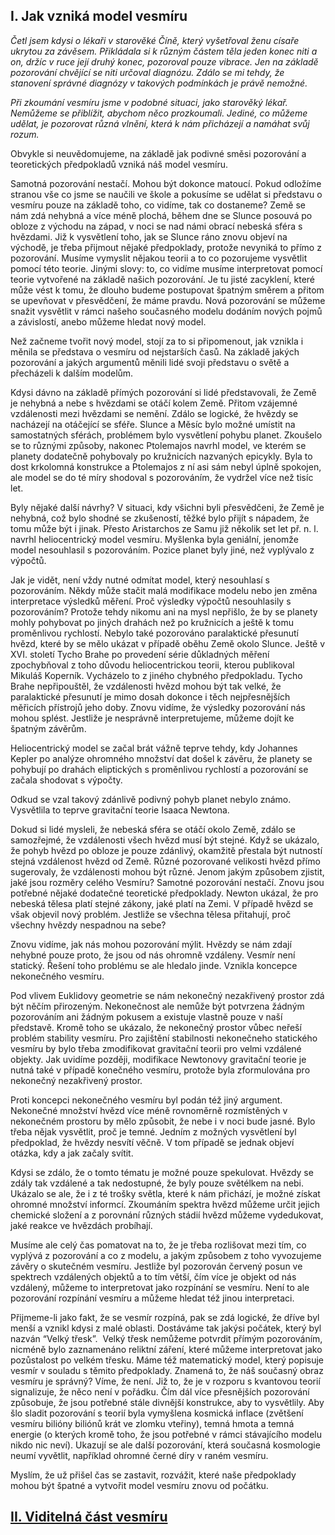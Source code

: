 ## I. Jak vzniká model vesmíru

*Četl jsem kdysi o lékaři v starověké Číně, který vyšetřoval ženu císaře ukrytou za závěsem.
Přikládala si k různým částem těla jeden konec niti a on, držíc v ruce její druhý konec, pozoroval pouze vibrace.
Jen na základě pozorování chvějící se niti určoval diagnózu.
Zdálo se mi tehdy, že stanovení správné diagnózy v takových podmínkách je právě nemožné.*

*Při zkoumání vesmíru jsme v podobné situaci, jako starověký lékař.
Nemůžeme se přiblížit, abychom něco prozkoumali. Jediné, co můžeme udělat, je pozorovat různá vlnění,
která k nám přicházejí a namáhat svůj rozum.*


Obvykle si neuvědomujeme, na základě jak podivné směsi pozorování a teoretických předpokladů vzniká náš model vesmíru.

Samotná pozorování nestačí. Mohou být dokonce matoucí. Pokud odložíme stranou vše co jsme se naučili ve škole
a pokusíme se udělat si představu o vesmíru pouze na základě toho, co vidíme, tak co dostaneme?
Země se nám zdá nehybná a více méně plochá, během dne se Slunce posouvá po obloze z východu na západ,
v noci se nad námi obrací nebeská sféra s hvězdami. Již k vysvětlení toho, jak se Slunce ráno znovu objeví na východě,
je třeba přijmout nějaké předpoklady, protože nevyniká to přímo z pozorování.
Musíme vymyslit nějakou teorii a to co pozorujeme vysvětlit pomocí této teorie.
Jinými slovy: to, co vidíme musíme interpretovat pomocí teorie vytvořené na základě našich pozorování.
Je tu jisté zacyklení, které může vést k tomu, že dlouho budeme postupovat špatným směrem
a přitom se upevňovat v přesvědčení, že máme pravdu.
Nová pozorování se můžeme snažit vysvětlit v rámci našeho současného modelu dodáním nových pojmů a závislostí,
anebo můžeme hledat nový model.

Než začneme tvořit nový model, stojí za to si připomenout, jak vznikla i měnila se představa o vesmíru
od nejstarších časů. Na základě jakých pozorování a jakých argumentů měnili  lidé svoji představu o světě
a přecházeli k dalším modelům.

Kdysi dávno na základě přímých pozorování si lidé představovali, že Země je nehybná
a nebe s hvězdami se otáčí kolem Země. Přitom vzájemné vzdálenosti mezi hvězdami se nemění.
Zdálo se logické, že hvězdy se nacházejí na otáčející se sféře.
Slunce a Měsíc bylo možné umístit na samostatných sférách, problémem bylo vysvětlení pohybu planet.
Zkoušelo se to různými způsoby, nakonec Ptolemajos navrhl model, ve kterém se planety dodatečně pohybovaly po kružnicích
nazvaných epicykly. Byla to dost krkolomná konstrukce a  Ptolemajos z ní asi sám nebyl úplně spokojen,
ale model se do té míry shodoval s pozorováním, že vydržel více než tisíc let.

Byly nějaké další návrhy? V situaci, kdy všichni byli přesvědčeni, že Země je nehybná, což bylo shodné se zkušeností,
těžké bylo přijít s nápadem, že tomu může být i jinak. Přesto Aristarchos ze Samu již několik set let př. n. l.
navrhl heliocentrický model vesmíru. Myšlenka byla geniální, jenomže model nesouhlasil s pozorováním.
Pozice planet byly jiné, než vyplývalo z výpočtů. 

Jak je vidět, není vždy nutné odmítat model, který nesouhlasí s pozorováním.
Někdy může stačit malá modifikace modelu nebo jen změna interpretace výsledků měření.
Proč výsledky výpočtů nesouhlasily s pozorováním? Protože tehdy nikomu ani na mysl nepřišlo,
že by se planety mohly pohybovat po jiných drahách než po kružnicích a ještě k tomu proměnlivou rychlostí.
Nebylo také pozorováno paralaktické přesunutí hvězd, které by se mělo ukázat v případě oběhu Země okolo Slunce.
Ještě v XVI. století Tycho Brahe po provedení série důkladných měření  zpochybňoval z toho důvodu heliocentrickou teorii,
kterou publikoval Mikuláš Koperník. Vycházelo to z jiného chybného předpokladu.
Tycho Brahe nepřipouštěl, že vzdálenosti hvězd mohou být tak velké, že paralaktické přesunutí je mimo dosah
dokonce i těch nejpřesnějších měřicích přístrojů jeho doby. Znovu vidíme, že výsledky pozorování nás mohou splést.
Jestliže je nesprávně interpretujeme, můžeme dojít ke špatným závěrům.

Heliocentrický  model se začal brát vážně teprve tehdy, kdy Johannes Kepler po analýze  ohromného množství dat
došel k závěru, že planety se pohybují po drahách eliptických s proměnlivou rychlostí
a pozorování se začala shodovat s výpočty.

Odkud se vzal takový zdánlivě podivný pohyb planet nebylo známo.
Vysvětlila to teprve gravitační teorie Isaaca Newtona.

Dokud si lidé mysleli, že nebeská sféra se otáčí okolo Země, zdálo se samozřejmé,
že vzdálenosti všech hvězd musí být stejné. Když se ukázalo, že pohyb hvězd po obloze je pouze zdánlivý,
okamžitě přestala být nutností stejná vzdálenost hvězd od Země. Různé pozorované velikosti hvězd přímo sugerovaly,
že vzdálenosti mohou být různé. Jenom jakým způsobem zjistit, jaké jsou rozměry celého Vesmíru?
Samotné pozorování nestačí. Znovu jsou potřebné nějaké dodatečné teoretické předpoklady.
Newton ukázal, že pro nebeská tělesa platí stejné zákony, jaké platí na Zemi.
V případě hvězd se však objevil nový problém. Jestliže se všechna tělesa přitahují,
proč všechny hvězdy nespadnou na sebe?

Znovu vidíme, jak nás mohou pozorování mýlit.
Hvězdy se nám zdají nehybné pouze proto, že jsou od nás ohromně vzdáleny.
Vesmír není statický. Řešení toho problému se ale hledalo jinde. Vznikla koncepce nekonečného vesmíru.

Pod vlivem Euklidovy geometrie se nám nekonečný nezakřivený prostor zdá být něčím přirozeným.
Nekonečnost ale nemůže být potvrzena žádným pozorováním ani žádným pokusem a existuje vlastně pouze v naší představě.
Kromě toho se ukázalo, že nekonečný prostor vůbec neřeší problém stability vesmíru.
Pro zajištění stabilnosti nekonečneho statického vesmíru by bylo třeba zmodifikovat gravitační teorii
pro velmi vzdálené objekty. Jak uvidíme později, modifikace Newtonovy gravitační teorie je nutná  také v případě
konečného vesmíru, protože byla zformulována pro nekonečný nezakřivený prostor.

Proti koncepci nekonečného vesmíru byl podán též jiný argument.
Nekonečné množství hvězd více méně rovnoměrně rozmístěných v nekonečném prostoru by mělo způsobit,
že nebe i v noci bude jasné. Bylo třeba nějak vysvětlit, proč je temné.
Jedním z možných vysvětlení byl předpoklad, že hvězdy nesvítí věčně.
V tom případě se jednak objeví otázka, kdy a jak začaly svítit. 

Kdysi se zdálo, že o tomto tématu je možné pouze spekulovat. Hvězdy se zdály tak vzdálené a tak nedostupné,
že byly pouze světélkem na nebi. Ukázalo se ale, že i z té trošky světla, které k nám přichází,
je možné získat ohromné množství informcí. Zkoumáním spektra hvězd můžeme určit jejich chemické složení
a z porovnání různých stádií hvězd můžeme vydedukovat, jaké reakce ve hvězdách probíhají.

Musíme ale celý čas pomatovat na to, že je třeba rozlišovat mezi tím, co vyplývá z pozorování a co z modelu,
a jakým způsobem z toho vyvozujeme závěry o skutečném vesmíru.
Jestliže byl pozorován červený posun ve spektrech vzdálených objektů a to tím větší,
čím více je objekt od nás vzdálený, můžeme to interpretovat jako rozpínání se vesmíru.
Není to ale pozorování rozpínání vesmíru a můžeme hledat též jinou interpretaci.

Přijmeme-li jako fakt, že se vesmír rozpíná, pak se zdá logické, že dříve byl menší a vznikl kdysi z malé oblasti.
Dostáváme tak jakýsi počátek, který byl nazván “Velký třesk”.  Velký třesk nemůžeme potvrdit přímým pozorováním,
nicméně bylo zaznamenáno reliktní záření, které můžeme interpretovat jako pozůstalost po velkém třesku.
Máme též matematický model, který popisuje vesmír v souladu s těmito předpoklady.
Znamená to, že náš současný obraz vesmíru je správný? Víme, že není. Již to, že je v rozporu s kvantovou teorií
signalizuje, že něco není v pořádku. Čím dál více přesnějších pozorování způsobuje,
že jsou potřebné stále divnější konstrukce, aby to vysvětlily. Aby šlo sladit pozorování s teorií
byla vymyšlena kosmická inflace (zvětšení vesmíru bilióny biliónů krát ve zlomku vteřiny), temná hmota a temná energie
(o kterých kromě toho, že jsou potřebné v rámci stávajícího modelu nikdo nic neví). Ukazují se ale další pozorování,
která současná kosmologie neumí vyvětlit, například ohromné černé díry v raném vesmíru.

Myslím, že už přišel čas se zastavit, rozvážit, které naše předpoklady mohou být špatné
a vytvořit model vesmíru znovu od počátku.

## [II. Viditelná část vesmíru](rozdzial2)
